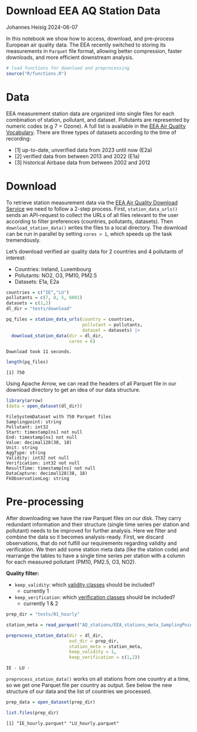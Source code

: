 # Download EEA AQ Station Data
Johannes Heisig
2024-06-07

In this notebook we show how to access, download, and pre-process
European air quality data. The EEA recently switched to storing its
measurements in `Parquet` file format, allowing better compression,
faster downloads, and more efficient downstream analysis.

``` r
# load functions for download and preprocessing
source("R/functions.R")
```

# Data

EEA measurement station data are organized into single files for each
combination of station, pollutant, and dataset. Pollutants are
represented by numeric codes (e.g 7 = Ozone). A full list is available
in the [EEA Air Quality
Vocabulary](https://dd.eionet.europa.eu/vocabulary/aq/pollutant/view).
There are three types of datasets according to the time of recording:

- \[1\] up-to-date, unverified data from 2023 until now (E2a)
- \[2\] verified data from between 2013 and 2022 (E1a)
- \[3\] historical Airbase data from between 2002 and 2012

# Download

To retrieve station measurement data via the [EEA Air Quality Download
Service](https://eeadmz1-downloads-webapp.azurewebsites.net/) we need to
follow a 2-step process. First, `station_data_urls()` sends an
API-request to collect the URLs of all files relevant to the user
according to filter preferences (countries, pollutants, datasets). Then
`download_station_data()` writes the files to a local directory. The
download can be run in parallel by setting `cores > 1`, which speeds up
the task tremendously.

Let’s download verified air quality data for 2 countries and 4
pollutants of interest:

- Countries: Ireland, Luxembourg
- Pollutants: NO2, O3, PM10, PM2.5
- Datasets: E1a, E2a

``` r
countries = c("IE","LU")
pollutants = c(7, 8, 5, 6001)
datasets = c(1,2)
dl_dir = "tests/download"

pq_files = station_data_urls(country = countries, 
                             pollutant = pollutants, 
                             dataset = datasets) |> 
  download_station_data(dir = dl_dir, 
                        cores = 6)
```

    Download took 11 seconds.

``` r
length(pq_files)
```

    [1] 750

Using Apache Arrow, we can read the headers of all Parquet file in our
download directory to get an idea of our data structure.

``` r
library(arrow)
(data = open_dataset(dl_dir))
```

    FileSystemDataset with 750 Parquet files
    Samplingpoint: string
    Pollutant: int32
    Start: timestamp[ns] not null
    End: timestamp[ns] not null
    Value: decimal128(38, 18)
    Unit: string
    AggType: string
    Validity: int32 not null
    Verification: int32 not null
    ResultTime: timestamp[ns] not null
    DataCapture: decimal128(38, 18)
    FkObservationLog: string

# Pre-processing

After downloading we have the raw Parquet files on our disk. They carry
redundant information and their structure (single time series per
station and pollutant) needs to be improved for further analysis. Here
we filter and combine the data so it becomes analysis-ready. First, we
discard observations, that do not fulfill our requirements regarding
validity and verification. We then add some station meta data (like the
station code) and rearrange the tables to have a single time series per
station with a column for each measured pollutant (PM10, PM2.5, O3,
NO2).

**Quality filter:**

- `keep_validity`: which [validity
  classes](http://dd.eionet.europa.eu/vocabulary/aq/observationvalidity/view)
  should be included?
  - currently 1
- `keep_verification`: which [verification
  classes](http://dd.eionet.europa.eu/vocabulary/aq/observationverification/view)
  should be included?
  - currently 1 & 2

``` r
prep_dir = "tests/01_hourly"

station_meta = read_parquet("AQ_stations/EEA_stations_meta_SamplingPoint.parquet")

preprocess_station_data(dir = dl_dir, 
                        out_dir = prep_dir, 
                        station_meta = station_meta, 
                        keep_validity = 1, 
                        keep_verification = c(1,2))
```

    IE - LU - 

`preprocess_station_data()` works on all stations from one country at a
time, so we get one Parquet file per country as output. See below the
new structure of our data and the list of countries we processed.

``` r
prep_data = open_dataset(prep_dir)
```

``` r
list.files(prep_dir)
```

    [1] "IE_hourly.parquet" "LU_hourly.parquet"
